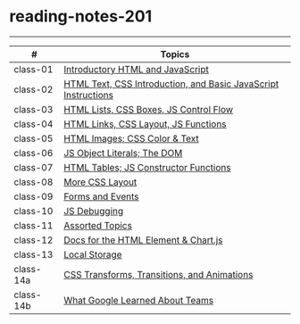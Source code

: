 # reading-notes-201
-------


| # | Topics
| ----------- | ----------- |
| class-01 | [Introductory HTML and JavaScript](https://moayadalhaj.github.io/reading-notes-201/class-01) |
| class-02 | [HTML Text, CSS Introduction, and Basic JavaScript Instructions]() |
| class-03 |[HTML Lists, CSS Boxes, JS Control Flow]() |
| class-04 |[HTML Links, CSS Layout, JS Functions]() |
| class-05 | [HTML Images; CSS Color & Text]() |
| class-06 | [ JS Object Literals; The DOM]() |
| class-07 | [HTML Tables; JS Constructor Functions]() |
| class-08 | [More CSS Layout]() |
| class-09 | [Forms and Events]() |
| class-10 |[JS Debugging]() |
| class-11 |[Assorted Topics]() |
| class-12 |[Docs for the HTML <canvas> Element & Chart.js]() |
| class-13 |[Local Storage]() |
| class-14a|[CSS Transforms, Transitions, and Animations]() |
| class-14b|[What Google Learned About Teams]() |

